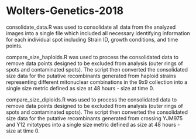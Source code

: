 # Wolters-Genetics-2018

consolidate_data.R was used to consolidate all data from the analyzed images into a single file which included all necessary identifying information for each individual spot including Strain ID, growth conditions, and time points.

compare_size_haploids.R was used to process the consolidated data to remove data points designed to be excluded from analysis (outer rings of spots and contaminated spots). The script then converted the consolidated size data for the putative recombinants generated from haploid strains representing different mitonuclear combinations in the 9x9 collection into a single size metric defined as size at 48 hours - size at time 0.

compare_size_diploids.R was used to process the consolidated data to remove data points designed to be excluded from analysis (outer rings of spots and contaminated spots). The script then converted the consolidated size data for the putative recombinants generated from crossing YJM975 and Y12 mitotypes into a single size metric defined as size at 48 hours - size at time 0.

